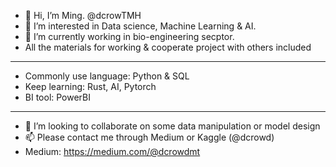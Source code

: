 - 👋 Hi, I’m Ming. @dcrowTMH
- 👀 I’m interested in Data science, Machine Learning & AI.
- 🌱 I’m currently working in bio-engineering secptor.
- All the materials for working & cooperate project with others included
--------------- 
- Commonly use language: Python & SQL
- Keep learning: Rust, AI, Pytorch
- BI tool: PowerBI
--------------- 
- 💞️ I’m looking to collaborate on some data manipulation or model design
- 📫 Please contact me through Medium or Kaggle (@dcrowd)
- Medium: https://medium.com/@dcrowdmt
